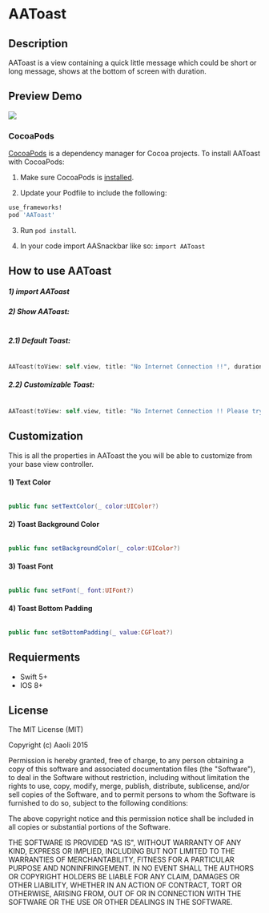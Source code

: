 # AAToast

## Description
AAToast is a view containing a quick little message which could be short or long message, shows at the bottom of screen with duration.

## Preview Demo
<img src="https://lh5.googleusercontent.com/QQETZV-IhhqDfIKf4zD-WcXv4IlzGvlhrtE7Eh9wJMSpQoB92I1RtA=w373-h642-p-b1-c0x00999999">

### CocoaPods
[CocoaPods][] is a dependency manager for Cocoa projects. To install AAToast with CocoaPods:

1. Make sure CocoaPods is [installed][CocoaPods Installation].

2. Update your Podfile to include the following:

``` ruby
use_frameworks!
pod 'AAToast'
```

3. Run `pod install`.

[CocoaPods]: https://cocoapods.org
[CocoaPods Installation]: https://guides.cocoapods.org/using/getting-started.html#getting-started

4. In your code import AASnackbar like so:
`import AAToast`

## How to use AAToast ##
##### 1) import AAToast<br/>
##### 2) Show AAToast:<br/><br/>     

##### 2.1) Default Toast:<br/>

```swift

AAToast(toView: self.view, title: "No Internet Connection !!", duration: 2).show()

```

##### 2.2) Customizable Toast:<br/> 

```swift

AAToast(toView: self.view, title: "No Internet Connection !! Please try again later No Internet Connection", duration: 2,textColor: .white,backgroundColor: .black,font: UIFont.systemFont(ofSize: 18)).show()


```

## Customization ##
This is all the properties in AAToast the you will be able to customize from your base view controller.

#### 1) Text Color<br/>

```swift

public func setTextColor(_ color:UIColor?)

```

#### 2) Toast Background Color<br/>

```swift

public func setBackgroundColor(_ color:UIColor?)

```

#### 3) Toast Font<br/>

```swift

public func setFont(_ font:UIFont?)

```

#### 4) Toast Bottom Padding<br/>

```swift

public func setBottomPadding(_ value:CGFloat?)

```

## Requierments ##

* Swift 5+
* IOS 8+

## License ##

The MIT License (MIT)

Copyright (c) AaoIi 2015

Permission is hereby granted, free of charge, to any person obtaining a copy of this software and associated documentation files (the "Software"), to deal in the Software without restriction, including without limitation the rights to use, copy, modify, merge, publish, distribute, sublicense, and/or sell copies of the Software, and to permit persons to whom the Software is furnished to do so, subject to the following conditions:

The above copyright notice and this permission notice shall be included in all copies or substantial portions of the Software.

THE SOFTWARE IS PROVIDED "AS IS", WITHOUT WARRANTY OF ANY KIND, EXPRESS OR IMPLIED, INCLUDING BUT NOT LIMITED TO THE WARRANTIES OF MERCHANTABILITY, FITNESS FOR A PARTICULAR PURPOSE AND NONINFRINGEMENT. IN NO EVENT SHALL THE AUTHORS OR COPYRIGHT HOLDERS BE LIABLE FOR ANY CLAIM, DAMAGES OR OTHER LIABILITY, WHETHER IN AN ACTION OF CONTRACT, TORT OR OTHERWISE, ARISING FROM, OUT OF OR IN CONNECTION WITH THE SOFTWARE OR THE USE OR OTHER DEALINGS IN THE SOFTWARE.
